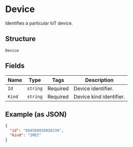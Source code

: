 
# Device

Identifies a particular IoT device.

## Structure

`Device`

## Fields

| Name | Type | Tags | Description |
|  --- | --- | --- | --- |
| `Id` | `string` | Required | Device identifier. |
| `Kind` | `string` | Required | Device kind identifier. |

## Example (as JSON)

```json
{
  "id": "864508030026238",
  "kind": "IMEI"
}
```

